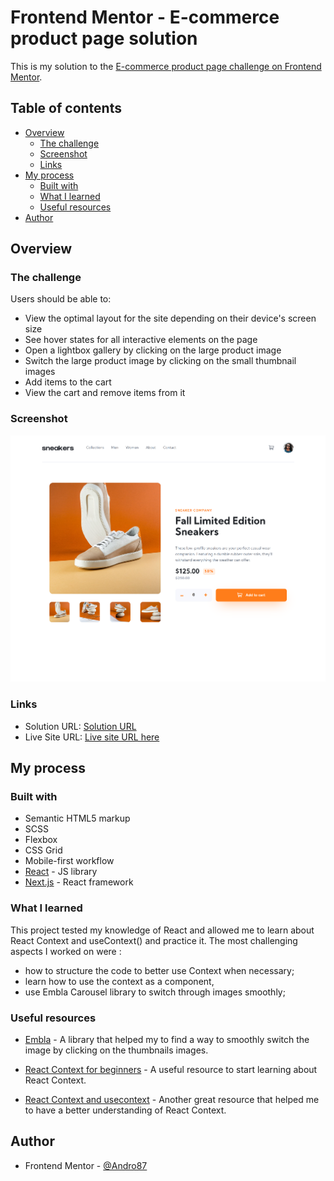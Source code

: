 # Frontend Mentor - E-commerce product page solution

This is my solution to the [E-commerce product page challenge on Frontend Mentor](https://www.frontendmentor.io/challenges/ecommerce-product-page-UPsZ9MJp6).

## Table of contents

-   [Overview](#overview)
    -   [The challenge](#the-challenge)
    -   [Screenshot](#screenshot)
    -   [Links](#links)
-   [My process](#my-process)
    -   [Built with](#built-with)
    -   [What I learned](#what-i-learned)
    -   [Useful resources](#useful-resources)
-   [Author](#author)

## Overview

### The challenge

Users should be able to:

-   View the optimal layout for the site depending on their device's screen size
-   See hover states for all interactive elements on the page
-   Open a lightbox gallery by clicking on the large product image
-   Switch the large product image by clicking on the small thumbnail images
-   Add items to the cart
-   View the cart and remove items from it

### Screenshot

![GitHub ecommerce solution](./public/images/screenshot.png)

### Links

-   Solution URL: [Solution URL ](https://github.com/Andro87/ecommerce-product-page.git)
-   Live Site URL: [Live site URL here](https://ecommerce-product-page-gilt.vercel.app/)

## My process

### Built with

-   Semantic HTML5 markup
-   SCSS
-   Flexbox
-   CSS Grid
-   Mobile-first workflow
-   [React](https://reactjs.org/) - JS library
-   [Next.js](https://nextjs.org/) - React framework

### What I learned

This project tested my knowledge of React and allowed me to learn about React Context and useContext() and practice it.
The most challenging aspects I worked on were :

-   how to structure the code to better use Context when necessary;
-   learn how to use the context as a component,
-   use Embla Carousel library to switch through images smoothly;

### Useful resources

-   [Embla](https://www.embla-carousel.com/) - A library that helped my to find a way to smoothly switch the image by clicking on the thumbnails images.

-   [React Context for beginners](https://www.freecodecamp.org/news/react-context-for-beginners/) - A useful resource to start learning about React Context.

-   [React Context and usecontext](https://dmitripavlutin.com/react-context-and-usecontext/#32-when-context-changes) - Another great resource that helped me to have a better understanding of React Context.

## Author

-   Frontend Mentor - [@Andro87](https://www.frontendmentor.io/profile/Andro87)
